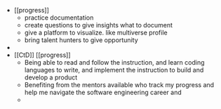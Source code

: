 - [[progress]]
	- practice documentation
	- create questions to give insights what to document
	- give a platform to visualize. like multiverse profile
	- bring talent hunters to give opportunity
-
- [[CtD]] [[progress]]
	- Being able to read and follow the instruction, and learn coding languages to write, and implement the instruction to build and develop a product
	- Benefiting from the mentors available who track my progress and help me navigate the software engineering career and
	-